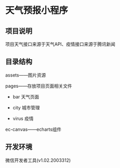 # 天气预报小程序
项目说明
---
项目天气接口来源于天气API、疫情接口来源于腾讯新闻

目录结构
---
assets——图片资源

pages——存放项目页面相关文件

* bar 天气页面

* city 城市管理

* virus 疫情

ec-canvas——echarts组件

开发环境
---
微信开发者工具(v1.02.2003312)
